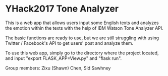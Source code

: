 # YHack2017 Tone Analyzer
This is a web app that allows users input some English texts and analyzes the emotion within the texts with the help of IBM Watson Tone Analyzer API.

The basic functions are ready to use, but we are still struggling with using Twitter / Facebook's API to get users' post and analyze them.

To use this web app, simply go to the directory where the project located, and input "export FLASK_APP=View.py" and "flask run".

Group members: Zixu (Shawn) Chen, Sid Sawhney
